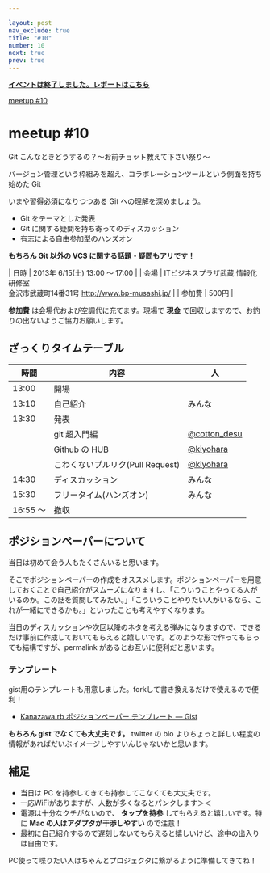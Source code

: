 ```yaml
---

layout: post
nav_exclude: true
title: "#10"
number: 10
next: true
prev: true
---
```


<p>
<a href="/10/report"><strong>イベントは終了しました。レポートはこちら</strong></a></p>

<div class="doorkeeper-widget">
<a href="http://kzrb.doorkeeper.jp/events/4106" class="doorkeeper-registration-widget">meetup
#10</a>

<script src="https://d1dqic1fklzs1z.cloudfront.net/assets/widget.js" type="text/javascript">
</script>
</div>

meetup #10
===========

Git こんなときどうするの？〜お前チョット教えて下さい祭り〜

バージョン管理という枠組みを超え、コラボレーションツールという側面を持ち始めた
Git

いまや習得必須になりつつある Git への理解を深めましょう。

* Git をテーマとした発表
* Git に関する疑問を持ち寄ってのディスカッション
* 有志による自由参加型のハンズオン

**もちろん Git 以外の VCS に関する話題・疑問もアリです！**


| 日時   | 2013年 6/15(土) 13:00 〜 17:00 |
| 会場   | ITビジネスプラザ武蔵 情報化研修室<br>金沢市武蔵町14番31号 <a href="http://www.bp-musashi.jp/">http://www.bp-musashi.jp/</a> |
| 参加費 | 500円 |


**参加費** は会場代および空調代に充てます。現場で **現金**
で回収しますので、お釣りの出ないようご協力お願いします。

ざっくりタイムテーブル
----------------------

 |時間      |内容                              |人 |
 |----------|----------------------------------|--------------------------------------------------|
 |13:00     |開場                              ||
 |13:10     |自己紹介                          |みんな|
 |13:30     |発表                              ||
 |          |git 超入門編                      |[@cotton\_desu](https://twitter.com/cotton_desu)|
 |          |Github の HUB                     |[@kiyohara](https://twitter.com/kiyohara)|
 |          |こわくないプルリク(Pull Request)  |[@kiyohara](https://twitter.com/kiyohara)|
 |14:30     |ディスカッション                  |みんな|
 |15:30     |フリータイム(ハンズオン)          |みんな|
 |16:55 〜  |撤収                              ||

ポジションペーパーについて
--------------------------

当日は初めて会う人もたくさんいると思います。

そこでポジションペーパーの作成をオススメします。ポジションペーパーを用意しておくことで自己紹介がスムーズになりますし、「こういうことやってる人がいるのか。この話を質問してみたい。」「こういうことやりたい人がいるなら、これが一緒にできるかも。」といったことも考えやすくなります。

当日のディスカッションや次回以降のネタを考える弾みになりますので、できるだけ事前に作成しておいてもらえると嬉しいです。どのような形で作ってもらっても結構ですが、permalink
があるとお互いに便利だと思います。

### テンプレート

gist用のテンプレートも用意しました。forkして書き換えるだけで使えるので便利！

* [Kanazawa.rb ポジションペーパー テンプレート — Gist](https://gist.github.com/5a523ec3180002229a32)

**もちろん gist でなくても大丈夫です。** twitter の bio
よりちょっと詳しい程度の情報があればだいぶイメージしやすいんじゃないかと思います。

補足
----

* 当日は PC を持参してきても持参してこなくても大丈夫です。
* 一応WiFiがありますが、人数が多くなるとパンクします＞＜
* 電源は十分なクチがないので、 **タップを持参** してもらえると嬉しいです。特に **Mac の人はアダプタが干渉しやすい**
ので注意！
* 最初に自己紹介するので遅刻しないでもらえると嬉しいけど、途中の出入りは自由です。

PC使って喋りたい人はちゃんとプロジェクタに繋がるように準備してきてね！
